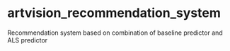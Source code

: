 # artvision_recommendation_system
Recommendation system based on combination of baseline predictor and ALS predictor
